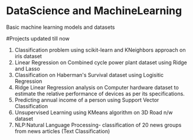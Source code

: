 # DataScience and MachineLearning
Basic machine learning models and datasets

#Projects updated till now
1. Classification problem using scikit-learn and KNeighbors approach on iris dataset
2. Linear Regression on Combined cycle power plant dataset using Ridge and Lasso
3. Classification on Haberman's Survival dataset using Logisitic Regression
4. Ridge Linear Regression analysis on Computer hardware dataset to estimate the relative performance of devices
   as per its specifications.
5. Predicting annual income of a person using Support Vector Classification
6. Unsupervised Learning using KMeans algorithm on 3D Road n/w dataset
7. NLP:Natural Language Processing- classification of 20 news groups from news articles (Text Classification)

